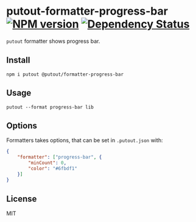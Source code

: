 # putout-formatter-progress-bar [![NPM version][NPMIMGURL]][NPMURL] [![Dependency Status][DependencyStatusIMGURL]][DependencyStatusURL]

[NPMIMGURL]:                https://img.shields.io/npm/v/@putout/formatter-progress-bar.svg?style=flat&longCache=true
[NPMURL]:                   https://npmjs.org/package/@putout/formatter-progress-bar "npm"

[DependencyStatusURL]:      https://david-dm.org/coderaiser/putout?path=packages/formatter-progress-bar
[DependencyStatusIMGURL]:   https://david-dm.org/coderaiser/putout.svg?path=packages/formatter-progress-bar

`putout` formatter shows progress bar.

## Install

```
npm i putout @putout/formatter-progress-bar
```

## Usage

```
putout --format progress-bar lib
```

## Options

Formatters takes options, that can be set in `.putout.json` with:

```json
{
    "formatter": ["progress-bar", {
        "minCount": 0,
        "color": "#6fbdf1"
    }]
}
```

## License

MIT

